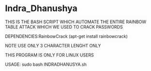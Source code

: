 # Indra_Dhanushya
THIS IS THE BASH SCRIPT WHICH AUTOMATE THE ENTIRE RAINBOW TABLE ATTACK WHICH WE USED TO CRACK PASSWORDS

DEPENDENCIES:RainbowCrack (apt-get install rainbowcrack)

NOTE USE ONLY 3 CHARACTER LENGHT ONLY

THIS PROGRAM IS ONLY FOR LINUX USERS

USAGE: sudo bash INDRADHANUSYA.sh
